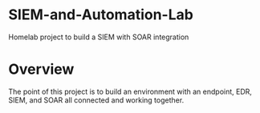 # SIEM-and-Automation-Lab
Homelab project to build a SIEM with SOAR integration

# Overview
The point of this project is to build an environment with an endpoint, EDR, SIEM, and SOAR all connected and working together.
